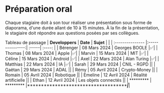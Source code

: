 # Préparation oral

Chaque stagiaire doit à son tour réaliser une présentation sous forme de diaporama, d'une durée allant de 10 à 15 minutes. 
 À la fin de la présentation, le stagiaire doit répondre aux questions posées par ses collègues.
 

Tableau de passage
| **Developpers**  | **Date**          | **Sujet** |     |
| :--------------- |:---------------:| :-----| :----: |
| Bérenger  |   08 Mars 2024        |  Georges BOOLE  |✅|
| Thomas  | 08 Mars 2024            |   Apple |✅|
| Marvin  | 15 Mars 2024         |    MIT |✅|
| Céline  | 15 Mars 2024          |    Android |✅|
| Axel  | 22 Mars 2024          |    Alan Turing |✅|
| Matthias  | 22 Mars 2024          |    IA |✅|
| Sarah  | 29 Mars 2024         |    CNIL - RGPD ||
| Gaëtan  | 29 Mars 2024          |    ADAL ||
| Rémy  | 05 Avril 2024          |    Crypto-Money ||
| Romain  | 05 Avril 2024          |    Robotique ||
| Emeline  | 12 Avril 2024          |    Réalité artificielle ||
| Ethan  | 12 Avril 2024          |    Les objets connectés ||
| *********  | ********* |*******************************************|*******|
